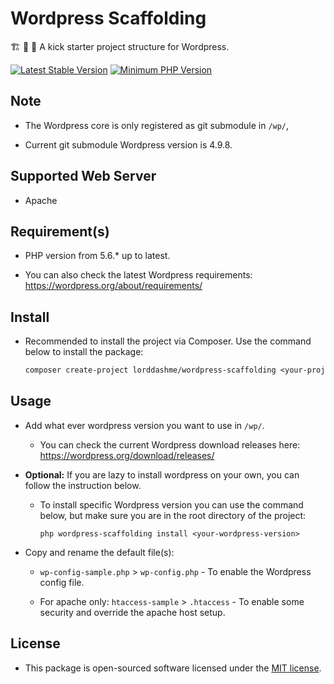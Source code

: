 # Wordpress Scaffolding

:building_construction: :construction: :construction_worker: A kick starter project structure for Wordpress.

[![Latest Stable Version](https://img.shields.io/packagist/v/LordDashMe/wordpress-scaffolding.svg?style=flat-square)](https://packagist.org/packages/LordDashMe/wordpress-scaffolding) [![Minimum PHP Version](https://img.shields.io/badge/php-%3E%3D%205.6-8892BF.svg?style=flat-square)](https://php.net/)

## Note

- The Wordpress core is only registered as git submodule in ```/wp/```, 

- Current git submodule Wordpress version is 4.9.8.

## Supported Web Server

- Apache

## Requirement(s)

- PHP version from 5.6.* up to latest.

- You can also check the latest Wordpress requirements: <https://wordpress.org/about/requirements/>

## Install

- Recommended to install the project via Composer. Use the command below to install the package:

  ```txt
  composer create-project lorddashme/wordpress-scaffolding <your-project-name>
  ```

## Usage

- Add what ever wordpress version you want to use in ```/wp/```.

  - You can check the current Wordpress download releases here: https://wordpress.org/download/releases/
  
- **Optional:** If you are lazy to install wordpress on your own, you can follow the instruction below. 
  
  - To install specific Wordpress version you can use the command below, but make sure you are in the root directory of the project:

    ```text
    php wordpress-scaffolding install <your-wordpress-version>
    ```

- Copy and rename the default file(s):

  - ```wp-config-sample.php``` > ```wp-config.php``` - To enable the Wordpress config file.

  - For apache only: ```htaccess-sample``` > ```.htaccess``` - To enable some security and override the apache host setup.

## License

- This package is open-sourced software licensed under the [MIT license](https://opensource.org/licenses/MIT).

